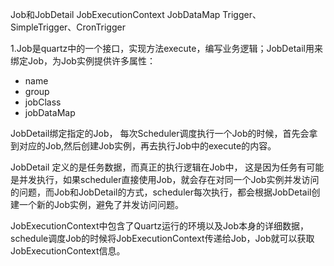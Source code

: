 Job和JobDetail
JobExecutionContext
JobDataMap
Trigger、SimpleTrigger、CronTrigger

1.Job是quartz中的一个接口，实现方法execute，编写业务逻辑；JobDetail用来绑定Job，为Job实例提供许多属性：
+ name
+ group
+ jobClass
+ jobDataMap

JobDetail绑定指定的Job， 每次Scheduler调度执行一个Job的时候，首先会拿到对应的Job,然后创建Job实例，再去执行Job中的execute的内容。

JobDetail 定义的是任务数据，而真正的执行逻辑在Job中，
这是因为任务有可能是并发执行，如果scheduler直接使用Job，就会存在对同一个Job实例并发访问的问题，而Job和JobDetail的方式，scheduler每次执行，都会根据JobDetail创建一个新的Job实例，避免了并发访问问题。

JobExecutionContext中包含了Quartz运行的环境以及Job本身的详细数据，schedule调度Job的时候将JobExecutionContext传递给Job，Job就可以获取JobExecutionContext信息。

